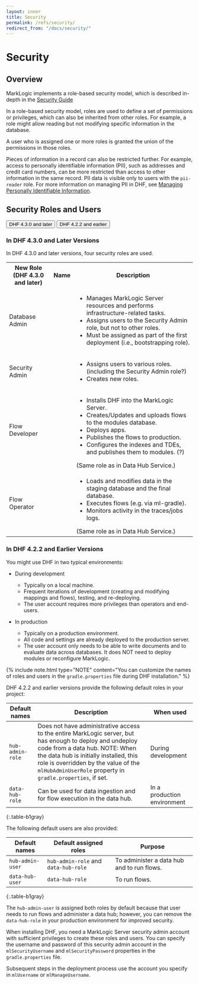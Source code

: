 ```yaml
---
layout: inner
title: Security
permalink: /refs/security/
redirect_from: "/docs/security/"
---
```


# Security

## Overview

MarkLogic implements a role-based security model, which is described in-depth in the
[Security Guide](https://docs.marklogic.com/guide/security)

In a role-based security model, roles are used to define a set of permissions or privileges, which can also be inherited from other roles. For example, a role might allow reading but not modifying specific information in the database.

A user who is assigned one or more roles is granted the union of the permissions in those roles.

Pieces of information in a record can also be restricted further. For example, access to personally identifiable information (PII), such as addresses and credit card numbers, can be more restricted than access to other information in the same record. PII data is visible only to users with the `pii-reader` role. For more information on managing PII in DHF, see [Managing Personally Identifiable Information]({{site.baseurl}}/govern/pii/).


## Security Roles and Users

<!-- Tab links -->
<div class="tab">
  <button class="tablinks" onclick="openTab(event, 'DHF430')" id="defaultOpen">DHF 4.3.0 and later</button>
  <button class="tablinks" onclick="openTab(event, 'DHF42x')">DHF 4.2.2 and earlier</button>
</div>


<!-- Tab content -->

<div id="DHF430" class="tabcontent" markdown="1">

### In DHF 4.3.0 and Later Versions

In DHF 4.3.0 and later versions, four security roles are used.

<table class="table-b1gray">
  <tr>
    <th>New Role<br>(DHF 4.3.0 and later)</th>
    <th>Name</th>
    <th>Description</th>
  </tr>
  <tr>
    <td>Database Admin</td>
    <td></td>
    <td><ul>
      <li>Manages MarkLogic Server resources and performs infrastructure-related tasks.</li>
      <li>Assigns users to the Security Admin role, but not to other roles.</li>
      <li>Must be assigned as part of the first deployment (i.e., bootstrapping role).</li></ul></td>
  </tr>
  <tr>
    <td>Security Admin</td>
    <td></td>
    <td><ul>
      <li>Assigns users to various roles. (including the Security Admin role?)</li>
      <li>Creates new roles.</li></ul></td>
  </tr>
  <tr>
    <td>Flow Developer</td>
    <td></td>
    <td><ul>
      <li>Installs DHF into the MarkLogic Server.</li>
      <li>Creates/Updates and uploads flows to the modules database.</li>
      <li>Deploys apps.</li>
      <li>Publishes the flows to production.</li>
      <li>Configures the indexes and TDEs, and publishes them to modules. (?)</li></ul>
      (Same role as in Data Hub Service.)</td>
  </tr>
  <tr>
    <td>Flow Operator</td>
    <td></td>
    <td><ul>
      <li>Loads and modifies data in the staging database and the final database.</li>
      <li>Executes flows (e.g. via ml-gradle).</li>
      <li>Monitors activity in the traces/jobs logs.</li></ul>
      (Same role as in Data Hub Service.)</td>
  </tr>
</table>

</div>


<div id="DHF42x" class="tabcontent" markdown="1">

### In DHF 4.2.2 and Earlier Versions

You might use DHF in two typical environments:

  - During development

      - Typically on a local machine.
      - Frequent iterations of development (creating and modifying mappings and flows), testing, and re-deploying.
      - The user account requires more privileges than operators and end-users.

  - In production

      - Typically on a production environment.
      - All code and settings are already deployed to the production server.
      - The user account only needs to be able to write documents and to evaluate data across databases. It does NOT need to deploy modules or reconfigure MarkLogic.

{% include note.html type="NOTE" content="You can customize the names of roles and users in the `gradle.properties` file during DHF installation." %}
<!-- Exactly when? -->

DHF 4.2.2 and earlier versions provide the following default roles in your project:

  | Default names | Description | When used |
  |---|---|---|
  | `hub-admin-role` | Does not have administrative access to the entire MarkLogic server, but has enough to deploy and undeploy code from a data hub. NOTE: When the data hub is initially installed, this role is overridden by the value of the `mlHubAdminUserRole` property in `gradle.properties`, if set. | During development |
  | `data-hub-role` | Can be used for data ingestion and for flow execution in the data hub. | In a production environment |
  {:.table-b1gray}

The following default users are also provided:

  | Default names | Default assigned roles | Purpose |
  |---|---|---|
  | `hub-admin-user` | `hub-admin-role` and `data-hub-role` | To administer a data hub and to run flows. |
  | `data-hub-user` | `data-hub-role` | To run flows. |
  {:.table-b1gray}

The `hub-admin-user` is assigned both roles by default because that user needs to run flows and administer a data hub; however, you can remove the `data-hub-role` in your production environment for improved security.


When installing DHF, you need a MarkLogic Server security admin account with sufficient privileges to create these roles and users. You can specify the username and password of this security admin account in the `mlSecurityUsername` and `mlSecurityPassword` properties in the `gradle.properties` file.

Subsequent steps in the deployment process use the account you specify in `mlUsername` or `mlManageUsername`.

</div>
